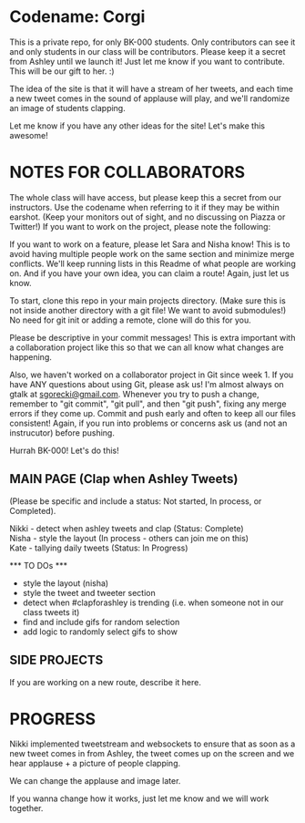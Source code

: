 Codename: Corgi
=================================
This is a private repo, for only BK-000 students. Only contributors can see it and only students in our class will be contributors. Please keep it a secret from Ashley until we launch it! Just let me know if you want to contribute. This will be our gift to her. :)

The idea of the site is that it will have a stream of her tweets, and each time a new tweet comes in the sound of applause will play, and we'll randomize an image of students clapping.

Let me know if you have any other ideas for the site! Let's make this awesome!

NOTES FOR COLLABORATORS
=======================
The whole class will have access, but please keep this a secret from our instructors. Use the codename when referring to it if they may be within earshot. (Keep your monitors out of sight, and no discussing on Piazza or Twitter!) If you want to work on the project, please note the following:

If you want to work on a feature, please let Sara and Nisha know! This is to avoid having multiple people work on the same section and minimize merge conflicts. We'll keep running lists in this Readme of what people are working on. And if you have your own idea, you can claim a route! Again, just let us know.

To start, clone this repo in your main projects directory. (Make sure this is not inside another directory with a git file! We want to avoid submodules!) No need for git init or adding a remote, clone will do this for you.

Please be descriptive in your commit messages! This is extra important with a collaboration project like this so that we can all know what changes are happening.

Also, we haven't worked on a collaborator project in Git since week 1. If you have ANY questions about using Git, please ask us! I'm almost always on gtalk at sgorecki@gmail.com. Whenever you try to push a change, remember to "git commit", "git pull", and then "git push", fixing any merge errors if they come up. Commit and push early and often to keep all our files consistent! Again, if you run into problems or concerns ask us (and not an instrucutor) before pushing.

Hurrah BK-000! Let's do this!

MAIN PAGE (Clap when Ashley Tweets)
----------------
(Please be specific and include a status: Not started, In process, or Completed). <br/>

Nikki - detect when ashley tweets and clap (Status: Complete) <br/>
Nisha - style the layout (In process - others can join me on this)<br>
Kate - tallying daily tweets (Status: In Progress) <br>


*** TO DOs ***
- style the layout (nisha)
- style the tweet and tweeter section
- detect when #clapforashley is trending (i.e. when someone not in our class tweets it)
- find and include gifs for random selection
- add logic to randomly select gifs to show 


SIDE PROJECTS
-----------------
If you are working on a new route, describe it here.


PROGRESS
=======================
Nikki implemented tweetstream and websockets to ensure that as soon as a new tweet comes in from Ashley, the tweet comes up on the screen and we hear applause + a picture of people clapping.

We can change the applause and image later.

If you wanna change how it works, just let me know and we will work together.
